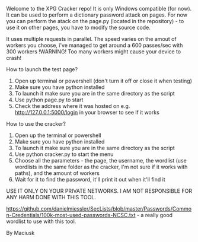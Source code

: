 Welcome to the XPG Cracker repo!
It is only Windows compatible (for now).
It can be used to perform a dictionary password attack on pages.
For now you can perform the atack on the page.py (located in the repository) - to use it on other pages, you have to modify the source code.

It uses multiple requests in parallel.
The speed varies on the amout of workers you choose, i've managed to get around a 600 passes/sec with 300 workers
!WARNING! Too many workers might cause your device to crash!

How to launch the test page?
1. Open up terminal or powershell (don't turn it off or close it when testing)
2. Make sure you have python installed
3. To launch it make sure you are in the same directory as the script
4. Use python page.py to start
5. Check the address where it was hosted on e.g. http://127.0.0.1:5000/login in your browser to see if it works

How to use the cracker?
1. Open up the terminal or powershell
2. Make sure you have python installed
3. To launch it make sure you are in the same directory as the script
4. Use python cracker.py to start the menu
5. Choose all the parameters - the page, the username, the wordlist (use wordlists in the same folder as the cracker, I'm not sure if it works with paths), and the amount of workers
6. Wait for it to find the password, it'll print it out when it'll find it

USE IT ONLY ON YOUR PRIVATE NETWORKS.
I AM NOT RESPONSIBLE FOR ANY HARM DONE WITH THIS TOOL.

https://github.com/danielmiessler/SecLists/blob/master/Passwords/Common-Credentials/100k-most-used-passwords-NCSC.txt - a really good wordlist to use with this tool.

By Maciusk
